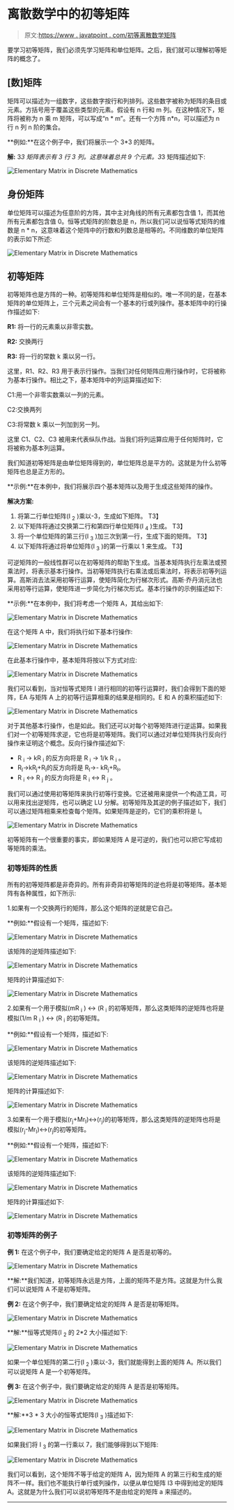 # 离散数学中的初等矩阵

> 原文:[https://www . javatpoint . com/初等离散数学矩阵](https://www.javatpoint.com/elementary-matrix-in-discrete-mathematics)

要学习初等矩阵，我们必须先学习矩阵和单位矩阵。之后，我们就可以理解初等矩阵的概念了。

## [数]矩阵

矩阵可以描述为一组数字，这些数字按行和列排列。这些数字被称为矩阵的条目或元素。方括号用于覆盖这些类型的元素。假设有 n 行和 m 列。在这种情况下，矩阵将被称为 n 乘 m 矩阵，可以写成“n * m”。还有一个方阵 n*n，可以描述为 n 行 n 列 n 阶的集合。

**例如:**在这个例子中，我们将展示一个 3*3 的矩阵。

**解:** 3*3 矩阵表示有 3 行 3 列。这意味着总共 9 个元素。3*3 矩阵描述如下:

![Elementary Matrix in Discrete Mathematics](../Images/44c044245b600ac07306e20cec59c82a.png)

## 身份矩阵

单位矩阵可以描述为任意阶的方阵，其中主对角线的所有元素都包含值 1，而其他所有元素都包含值 0。恒等式矩阵的阶数总是 n，所以我们可以说恒等式矩阵的维数是 n * n，这意味着这个矩阵中的行数和列数总是相等的。不同维数的单位矩阵的表示如下所述:

![Elementary Matrix in Discrete Mathematics](../Images/eb04b0be6bf481600cdd5a307d3a05b6.png)

## 初等矩阵

初等矩阵也是方阵的一种。初等矩阵和单位矩阵是相似的。唯一不同的是，在基本矩阵的单位矩阵上，三个元素之间会有一个基本的行或列操作。基本矩阵中的行操作描述如下:

**R1:** 将一行的元素乘以非零实数。

**R2:** 交换两行

**R3:** 将一行的常数 k 乘以另一行。

这里，R1、R2、R3 用于表示行操作。当我们对任何矩阵应用行操作时，它将被称为基本行操作。相比之下，基本矩阵中的列运算描述如下:

C1:用一个非零实数乘以一列的元素。

C2:交换两列

C3:将常数 k 乘以一列加到另一列。

这里 C1、C2、C3 被用来代表纵队作战。当我们将列运算应用于任何矩阵时，它将被称为基本列运算。

我们知道初等矩阵是由单位矩阵得到的，单位矩阵总是平方的。这就是为什么初等矩阵也总是正方形的。

**示例:**在本例中，我们将展示四个基本矩阵以及用于生成这些矩阵的操作。

**解决方案:**

1.  将第二行单位矩阵(I <sub>2</sub> )乘以-3，生成如下矩阵。
    T3】
2.  以下矩阵将通过交换第二行和第四行单位矩阵(I <sub>4</sub> )生成。
    T3】
3.  将一个单位矩阵的第三行(I <sub>3</sub> )加三次到第一行，生成下面的矩阵。
    T3】
4.  以下矩阵将通过将单位矩阵(I <sub>3</sub> )的第一行乘以 1 来生成。
    T3】

可逆矩阵的一般线性群可以在初等矩阵的帮助下生成。当基本矩阵执行左乘法或预乘法时，将表示基本行操作。当初等矩阵执行右乘法或后乘法时，将表示初等列运算。高斯消去法采用初等行运算，使矩阵简化为行梯次形式。高斯·乔丹消元法也采用初等行运算，使矩阵进一步简化为行梯次形式。基本行操作的示例描述如下:

**示例:**在本例中，我们将考虑一个矩阵 A，其给出如下:

![Elementary Matrix in Discrete Mathematics](../Images/3805df70986c8780cf7e83739e304c20.png)

在这个矩阵 A 中，我们将执行如下基本行操作:

![Elementary Matrix in Discrete Mathematics](../Images/554cd14246785073e2f263d791ccca22.png)

在此基本行操作中，基本矩阵将按以下方式对应:

![Elementary Matrix in Discrete Mathematics](../Images/7db1bb2127d29c9cdd72e7cdbe6dfd6a.png)

我们可以看到，当对恒等式矩阵 I 进行相同的初等行运算时，我们会得到下面的矩阵，EA 与矩阵 A 上的初等行运算相乘的结果是相同的。E 和 A 的乘积描述如下:

![Elementary Matrix in Discrete Mathematics](../Images/130d6e2c0a8c019f8acb83975a9925f7.png)

对于其他基本行操作，也是如此。我们还可以对每个初等矩阵进行逆运算。如果我们对一个初等矩阵求逆，它也将是初等矩阵。我们可以通过对单位矩阵执行反向行操作来证明这个概念。反向行操作描述如下:

*   R <sub>i</sub> → kR <sub>i</sub> 的反方向将是 R <sub>i</sub> → 1/k R <sub>i</sub> 。
*   R<sub>I</sub>→kR<sub>j</sub>+R<sub>I</sub>的反方向将是 R<sub>I</sub>→- kR<sub>j</sub>+R<sub>I</sub>。
*   R <sub>i</sub> ↔ R <sub>j</sub> 的反方向将是 R <sub>i</sub> ↔ R <sub>j</sub> 。

我们可以通过使用初等矩阵来执行初等行变换。它还被用来提供一个构造工具，可以用来找出逆矩阵，也可以确定 LU 分解。初等矩阵及其逆的例子描述如下，我们可以通过矩阵相乘来检查每个矩阵。如果矩阵是逆的，它们的乘积将是 I。

![Elementary Matrix in Discrete Mathematics](../Images/fc29f31d5201e1e01a990e8c74b5ac24.png)

初等矩阵有一个很重要的事实，即如果矩阵 A 是可逆的，我们也可以把它写成初等矩阵的乘法。

### 初等矩阵的性质

所有的初等矩阵都是非奇异的。所有非奇异初等矩阵的逆也将是初等矩阵。基本矩阵有各种属性，如下所示:

1.如果有一个交换两行的矩阵，那么这个矩阵的逆就是它自己。

**例如:**假设有一个矩阵，描述如下:

![Elementary Matrix in Discrete Mathematics](../Images/af7158c8c06c4866c2ff8705bf0056f6.png)

该矩阵的逆矩阵描述如下:

![Elementary Matrix in Discrete Mathematics](../Images/ddc00c00d16b821093a59324372e3b97.png)

矩阵的计算描述如下:

![Elementary Matrix in Discrete Mathematics](../Images/0e2d1e08a954a87296dcfe0bdafd2f17.png)

2.如果有一个用于模拟(mR <sub>i</sub> ) ↔ (R <sub>i</sub> 的初等矩阵，那么这类矩阵的逆矩阵也将是模拟(1/m R <sub>i</sub> ) ↔ (R <sub>i</sub> 的初等矩阵。

**例如:**假设有一个矩阵，描述如下:

![Elementary Matrix in Discrete Mathematics](../Images/e91814ab708919d855601519816115eb.png)

该矩阵的逆矩阵描述如下:

![Elementary Matrix in Discrete Mathematics](../Images/38fc8165adcb3f049740cc49f1caa901.png)

矩阵的计算描述如下:

![Elementary Matrix in Discrete Mathematics](../Images/439b4da9fad0d3edf646b9c0a6a646ff.png)

3.如果有一个用于模拟(r<sub>j</sub>+Mr<sub>I</sub>)↔(r<sub>j</sub>)的初等矩阵，那么这类矩阵的逆矩阵也将是模拟(r<sub>j</sub>-Mr<sub>I</sub>)↔(r<sub>j</sub>的初等矩阵。

**例如:**假设有一个矩阵，描述如下:

![Elementary Matrix in Discrete Mathematics](../Images/67c17df5e2ba361556add852ad7d1aec.png)

该矩阵的逆矩阵描述如下:

![Elementary Matrix in Discrete Mathematics](../Images/b302e9e853e4aea44f4780ad8e929f91.png)

矩阵的计算描述如下:

![Elementary Matrix in Discrete Mathematics](../Images/913850374443b0983babb5fdf1eb125a.png)

### 初等矩阵的例子

**例 1:** 在这个例子中，我们要确定给定的矩阵 A 是否是初等的。

![Elementary Matrix in Discrete Mathematics](../Images/b26c256b7942f1ac798e3b8606e68286.png)

**解:**我们知道，初等矩阵永远是方阵，上面的矩阵不是方阵。这就是为什么我们可以说矩阵 A 不是初等矩阵。

**例 2:** 在这个例子中，我们要确定给定的矩阵 A 是否是初等矩阵。

![Elementary Matrix in Discrete Mathematics](../Images/745ce294e14dacad890df75ba656beda.png)

**解:**恒等式矩阵(I <sub>2</sub> 的 2*2 大小描述如下:

![Elementary Matrix in Discrete Mathematics](../Images/5d9392d2a5dd1b635060afc4e9c9fbdc.png)

如果一个单位矩阵的第二行(I <sub>2</sub> )乘以-3，我们就能得到上面的矩阵 A。所以我们可以说矩阵 A 是一个初等矩阵。

**例 3:** 在这个例子中，我们要确定给定的矩阵 A 是否是初等矩阵。

![Elementary Matrix in Discrete Mathematics](../Images/9f05df51c899124a83b767f7bd318049.png)

**解:**3 * 3 大小的恒等式矩阵(I <sub>3</sub> )描述如下:

![Elementary Matrix in Discrete Mathematics](../Images/e38a46bb784368d881d08c87846bb342.png)

如果我们将 I <sub>3</sub> 的第一行乘以 7，我们能够得到以下矩阵:

![Elementary Matrix in Discrete Mathematics](../Images/545a0b3f42341e557fbbdabf6dd2a39a.png)

我们可以看到，这个矩阵不等于给定的矩阵 A，因为矩阵 A 的第三行和生成的矩阵不一样。我们也不能执行单行或列操作，以便从单位矩阵 I3 中得到给定的矩阵 A。这就是为什么我们可以说初等矩阵不是由给定的矩阵 a 来描述的。

* * *
